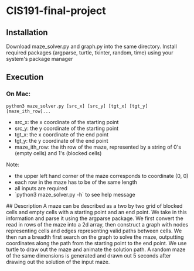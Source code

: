 # CIS191-final-project
## Installation
Download maze_solver.py and graph.py into the same directory. Install required packages (argparse, turtle, tkinter, random, time) using your system's package manager
## Execution
### On Mac:
`python3 maze_solver.py [src_x] [src_y] [tgt_x] [tgt_y] [maze_ith_row]...`
<ul>
  <li> src_x: the x coordinate of the starting point </li>
  <li> src_y: the y coordinate of the starting point </li>
  <li> tgt_x: the x coordinate of the end point </li>
  <li> tgt_y: the y coordinate of the end point </li>
  <li> maze_ith_row: the ith row of the maze, represented by a string of 0's (empty cells) and 1's (blocked cells)
</ul>
Note:
<ul>
  <li> the upper left hand corner of the maze corresponds to coordinate (0, 0)</li>
  <li> each row in the maze has to be of the same length </li>
  <li> all inputs are required </li>
  <li> `python3 maze_solver.py -h` to see help message
</ul>
## Description
A maze can be described as a two by two grid of blocked cells and empty cells with a starting point and an end point. We take in this information and parse it using the argparse package. We first convert the read in rows of the maze into a 2d array, then construct a graph with nodes representing cells and edges representing valid paths between cells. We then run a breadth first search on the graph to solve the maze, outputting coordinates along the path from the starting point to the end point. We use turtle to draw out the maze and animate the solution path. A random maze of the same dimensions is generated and drawn out 5 seconds after drawing out the solution of the input maze. 

